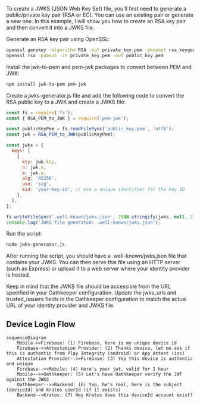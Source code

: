 To create a JWKS (JSON Web Key Set) file, you'll first need to generate a public/private key pair (RSA or EC). You can use an existing pair or generate a new one. In this example, I will show you how to create an RSA key pair and then convert it into a JWKS file.

Generate an RSA key pair using OpenSSL:

```bash
openssl genpkey -algorithm RSA -out private_key.pem -pkeyopt rsa_keygen_bits:2048
openssl rsa -pubout -in private_key.pem -out public_key.pem
```

Install the jwk-to-pem and pem-jwk packages to convert between PEM and JWK:
```bash
npm install jwk-to-pem pem-jwk
```

Create a jwks-generator.js file and add the following code to convert the RSA public key to a JWK and create a JWKS file:

```js
const fs = require('fs');
const { RSA_PEM_to_JWK } = require('pem-jwk');

const publicKeyPem = fs.readFileSync('public_key.pem', 'utf8');
const jwk = RSA_PEM_to_JWK(publicKeyPem);

const jwks = {
  keys: [
    {
      kty: jwk.kty,
      n: jwk.n,
      e: jwk.e,
      alg: 'RS256',
      use: 'sig',
      kid: 'your-key-id', // Use a unique identifier for the key ID
    },
  ],
};

fs.writeFileSync('.well-known/jwks.json', JSON.stringify(jwks, null, 2));
console.log('JWKS file generated: .well-known/jwks.json');
```

Run the script:
```bash
node jwks-generator.js
```

After running the script, you should have a .well-known/jwks.json file that contains your JWKS. You can then serve this file using an HTTP server (such as Express) or upload it to a web server where your identity provider is hosted.

Keep in mind that the JWKS file should be accessible from the URL specified in your Oathkeeper configuration. Update the jwks_urls and trusted_issuers fields in the Oathkeeper configuration to match the actual URL of your identity provider and JWKS file.


## Device Login Flow

```mermaid
sequenceDiagram
    Mobile->>Firebase: (1) Firebase, here is my unique device id
    Firebase->>Attestation Provider: (2) Thanks device, let me ask if this is authentic from Play Integrity (android) or App Attest (ios)
    Attestation Provider-->>Firebase: (3) Yep this device is authentic and unique
    Firebase-->>Mobile: (4) Here's your jwt, valid for 1 hour
    Mobile-->>Oathkeeper: (5) Let's have Oathkeeper verify the JWT against the JWKS
    Oathkeeper-->>Backend: (6) Yep, he's real, here is the subject (deviceId) and kratos userId (if it exists)
    Backend-->Kratos: (7) Hey Kratos does this deviceId account exist?
```
